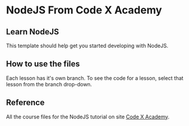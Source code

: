# NodeJS From Code X Academy
## Learn NodeJS

This template should help get you started developing with NodeJS.

## How to use the files
Each lesson has it's own branch. To see the code for a lesson, select that lesson from the branch drop-down.

## Reference
All the course files for the NodeJS tutorial on site [Code X Academy](https://www.codex.academy/).
